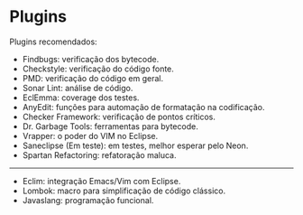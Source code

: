 # Plugins
Plugins recomendados:

* Findbugs: verificação dos bytecode.
* Checkstyle: verificação do código fonte.
* PMD: verificação do código em geral.
* Sonar Lint: análise de código.
* EclEmma: coverage dos testes.
* AnyEdit: funções para automação de formatação na codificação.
* Checker Framework: verificação de pontos críticos.
* Dr. Garbage Tools: ferramentas para bytecode.
* Vrapper: o poder do VIM no Eclipse.
* Saneclipse (Em teste): em testes, melhor esperar pelo Neon.
* Spartan Refactoring: refatoração maluca.
---
* Eclim: integração Emacs/Vim com Eclipse.
* Lombok: macro para simplificação de código clássico.
* Javaslang: programação funcional.
